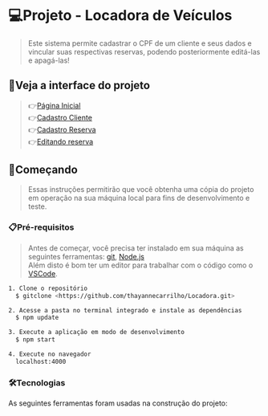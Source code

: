 # 💻Projeto - Locadora de Veículos
><p>Este sistema permite cadastrar o CPF de um cliente e seus dados e vincular suas respectivas reservas, podendo posteriormente editá-las e apagá-las!</p>

## 👀Veja a interface do projeto
>👉<a href="#home-page">Página Inicial</a><br/>
>👉<a href="#client">Cadastro Cliente</a><br/>
>👉<a href="#reserve">Cadastro Reserva</a><br/>
>👉<a href="#edit">Editando reserva</a>

## 🚀Começando
><p>Essas instruções permitirão que você obtenha uma cópia do projeto em operação na sua máquina local para fins de desenvolvimento e teste.</p>

### 📋Pré-requisitos
>Antes de começar, você precisa ter instalado em sua máquina as seguintes ferramentas: [git](https://git-scm.com/), [Node.js](https://nodejs.org/en) </br>
>Além disto é bom ter um editor para trabalhar com o código como o [VSCode](https://code.visualstudio.com/).

```bash
1. Clone o repositório
  $ gitclone <https://github.com/thayannecarrilho/Locadora.git>

2. Acesse a pasta no terminal integrado e instale as dependências
  $ npm update

3. Execute a aplicação em modo de desenvolvimento
  $ npm start

4. Execute no navegador
  localhost:4000

```
### 🛠️Tecnologias
As seguintes ferramentas foram usadas na construção do projeto:








